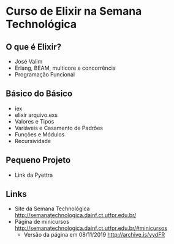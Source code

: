 # Curso de Elixir na Semana Technológica

## O que é Elixir?

- José Valim
- Erlang, BEAM, multicore e concorrência
- Programação Funcional

## Básico do Básico

- iex
- elixir arquivo.exs
- Valores e Tipos
- Variáveis e Casamento de Padrões
- Funções e Módulos
- Recursividade


## Pequeno Projeto

- Link da Pyettra


## Links

- Site da Semana Technológica http://semanatechnologica.dainf.ct.utfpr.edu.br/
- Página de minicursos http://semanatechnologica.dainf.ct.utfpr.edu.br/#minicursos
  - Versão da página em 08/11/2019 http://archive.is/yydFR
